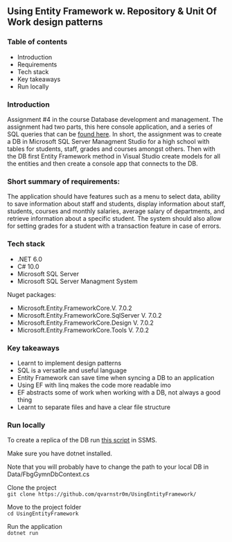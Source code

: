 ## Using Entity Framework w. Repository & Unit Of Work design patterns  
  
### Table of contents
+ Introduction
+ Requirements
+ Tech stack
+ Key takeaways
+ Run locally  

### Introduction
Assignment #4 in the course Database development and management. The assignment had two parts, this here console application, and a series of SQL queries that can be [found here](https://gist.github.com/qvarnstr0m/faedfabdf9161ea0dae4eaa73028cfb9). In short, the assignment was to create a DB in Microsoft SQL Server Managment Studio for a high school with tables for students, staff, grades and courses amongst others. Then with the DB first Entity Framework method in Visual Studio create models for all the entities and then create a console app that connects to the DB.

### Short summary of requirements:  
The application should have features such as a menu to select data, ability to save information about staff and students, display information about staff, students, courses and monthly salaries, average salary of departments, and retrieve information about a specific student. The system should also allow for setting grades for a student with a transaction feature in case of errors.
  
### Tech stack
+ .NET 6.0  
+ C# 10.0  
+ Microsoft SQL Server  
+ Microsoft SQL Server Managment System  
  
Nuget packages:  
+ Microsoft.Entity.FrameworkCore.V. 7.0.2  
+ Microsoft.Entity.FrameworkCore.SqlServer V. 7.0.2  
+ Microsoft.Entity.FrameworkCore.Design V. 7.0.2  
+ Microsoft.Entity.FrameworkCore.Tools V. 7.0.2  
  
### Key takeaways
+ Learnt to implement design patterns
+ SQL is a versatile and useful language
+ Entity Framework can save time when syncing a DB to an application
+ Using EF with linq makes the code more readable imo
+ EF abstracts some of work when working with a DB, not always a good thing
+ Learnt to separate files and have a clear file structure

### Run locally
To create a replica of the DB run [this script](https://gist.github.com/qvarnstr0m/a17e3164b53ab7816055f5f5dd8a73e9) in SSMS.  
  
  Make sure you have dotnet installed.  
    
  Note that you will probably have to change the path to your local DB in Data/FbgGymnDbContext.cs  
    
Clone the project  
```git clone https://github.com/qvarnstr0m/UsingEntityFramework/```  
  
Move to the project folder    
```cd UsingEntityFramework```
  
Run the application  
```dotnet run```  




